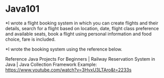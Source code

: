 # Java101
*I wrote a flight booking system in which you can create flights and their details,
search for a flight based on location, date, flight class preference and available seats,
book a flight using personal information and food choice,
fare is included.

*I wrote the booking system using the reference below.

Reference
Java Projects For Beginners | Railway Reservation System in Java | Java Collection Framework Example:
https://www.youtube.com/watch?v=3HvxU3LTAro&t=2233s
